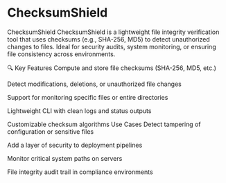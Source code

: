 # ChecksumShield
ChecksumShield
ChecksumShield is a lightweight file integrity verification tool that uses checksums (e.g., SHA-256, MD5) to detect unauthorized changes to files. Ideal for security audits, system monitoring, or ensuring file consistency across environments.

🔍 Key Features
Compute and store file checksums (SHA-256, MD5, etc.)

Detect modifications, deletions, or unauthorized file changes

Support for monitoring specific files or entire directories

Lightweight CLI with clean logs and status outputs

Customizable checksum algorithms
Use Cases
Detect tampering of configuration or sensitive files

Add a layer of security to deployment pipelines

Monitor critical system paths on servers

File integrity audit trail in compliance environments

